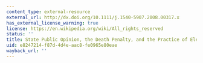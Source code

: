 ```yaml
---
content_type: external-resource
external_url: http://dx.doi.org/10.1111/j.1540-5907.2008.00317.x
has_external_license_warning: true
license: https://en.wikipedia.org/wiki/All_rights_reserved
status: ''
title: State Public Opinion, the Death Penalty, and the Practice of Electing Judges
uid: e8247214-f87d-4d4e-aac8-fe0965e80eae
wayback_url: ''
---
```

